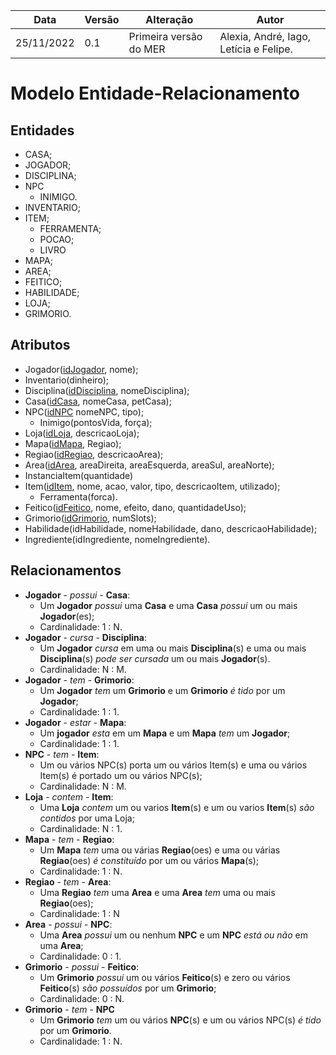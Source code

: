 |Data|Versão|Alteração|Autor| 
|----|------|---------|-----|
|25/11/2022|0.1|Primeira versão do MER |Alexia, André, Iago, Letícia e Felipe.|

# Modelo Entidade-Relacionamento

## Entidades
* CASA;
* JOGADOR;
* DISCIPLINA;
* NPC
    * INIMIGO.
* INVENTARIO;
* ITEM;
    * FERRAMENTA;
    * POCAO;
    * LIVRO
* MAPA;
* AREA;
* FEITICO;
* HABILIDADE;
* LOJA;
* GRIMORIO.

## Atributos
* Jogador(<ins>idJogador</ins>, nome);
* Inventario(dinheiro); 
* Disciplina(<ins>idDisciplina</ins>, nomeDisciplina);
* Casa(<ins>idCasa</ins>, nomeCasa, petCasa);
* NPC(<ins>idNPC</ins> nomeNPC, tipo);
    * Inimigo(pontosVida, força);
* Loja(<ins>idLoja</ins>, descricaoLoja);
* Mapa(<ins>idMapa</ins>, Regiao);
* Regiao(<ins>idRegiao</ins>, descricaoArea); 
* Area(<ins>idArea</ins>, areaDireita, areaEsquerda, areaSul, areaNorte); 
* InstanciaItem(quantidade) 
* Item(<ins>idItem</ins>, nome, acao, valor, tipo, descricaoItem, utilizado); 
    * Ferramenta(forca).
* Feitico(<ins>idFeitico</ins>, nome, efeito, dano, quantidadeUso); 
* Grimorio(<ins>idGrimorio</ins>, numSlots);
* Habilidade(idHabilidade, nomeHabilidade, dano, descricaoHabilidade);
* Ingrediente(idIngrediente, nomeIngrediente).

## Relacionamentos
* **Jogador** -  *possui* -  **Casa**:
    * Um **Jogador** *possui* uma **Casa** e uma **Casa** *possui* um ou mais **Jogador**(es); 
    * Cardinalidade: 1 : N.
* **Jogador** -  *cursa* -  **Disciplina**:
    * Um **Jogador** *cursa* em uma ou mais **Disciplina**(s) e uma ou mais **Disciplina**(s) *pode ser cursada* um ou mais **Jogador**(s). 
    * Cardinalidade: N : M.
* **Jogador** - *tem* - **Grimorio**:
    * Um **Jogador** *tem* um **Grimorio** e um **Grimorio** *é tido* por um **Jogador**;
    * Cardinalidade: 1 : 1.
* **Jogador** - *estar* - **Mapa**:
    * Um **jogador** *esta* em um **Mapa** e um **Mapa** *tem* um **Jogador**;
    * Cardinalidade: 1 : 1.
* **NPC** - *tem* - **Item**:
    * Um ou vários NPC(s) porta um ou vários Item(s) e uma ou vários Item(s) é portado um ou vários NPC(s);
    * Cardinalidade: N : M.
* **Loja** - *contem* - **Item**:
    *    Uma **Loja** *contem* um ou varios **Item**(s) e um ou varios **Item**(s) *são contidos* por uma Loja;
    * Cardinalidade: N : 1.
* **Mapa** - *tem* - **Regiao**:
    * Um **Mapa** *tem* uma ou várias **Regiao**(oes) e uma ou várias **Regiao**(oes) *é constituído* por um ou vários **Mapa**(s);
    * Cardinalidade: 1 : N.
* **Regiao** - *tem* - **Area**:
    * Uma **Regiao** *tem* uma **Area** e uma **Area** *tem* uma ou mais **Regiao**(oes);
    * Cardinalidade: 1 : N
* **Area** - *possui* - **NPC**:
    * Uma **Area** *possui* um ou nenhum **NPC** e um **NPC** *está ou não* em uma **Area**;
    * Cardinalidade: 0 : 1.
* **Grimorio** - *possui* - **Feitico**:
    * Um **Grimorio** *possui* um ou vários **Feitico**(s) e zero ou vários **Feitico**(s) *são possuídos* por um **Grimorio**;
    * Cardinalidade: 0 : N.
* **Grimorio** - *tem* - **NPC**
    * Um **Grimorio** *tem* um ou vários **NPC**(s) e um ou vários NPC(s) *é tido* por um **Grimorio**.
    * Cardinalidade: 1 : N.



